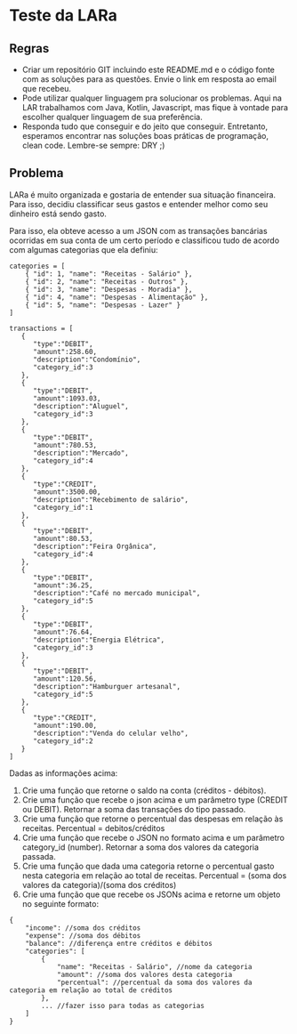 # Teste da LARa

## Regras
* Criar um repositório GIT incluindo este README.md e o código fonte com as soluções para as questões. Envie o link em resposta ao email que recebeu.
* Pode utilizar qualquer linguagem pra solucionar os problemas. Aqui na LAR trabalhamos com Java, Kotlin, Javascript, mas fique à vontade para escolher qualquer linguagem de sua preferência.
* Responda tudo que conseguir e do jeito que conseguir. Entretanto, esperamos encontrar nas soluções boas práticas de programação, clean code. Lembre-se sempre: DRY ;)

## Problema

LARa é muito organizada e gostaria de entender sua situação financeira. Para isso, decidiu classificar seus gastos e entender melhor como seu dinheiro está sendo gasto.

Para isso, ela obteve acesso a um JSON com as transações bancárias ocorridas em sua conta de um certo período e classificou tudo de acordo com algumas categorias que ela definiu:

```
categories = [
	{ "id": 1, "name": "Receitas - Salário" },
	{ "id": 2, "name": "Receitas - Outros" },
	{ "id": 3, "name": "Despesas - Moradia" },
	{ "id": 4, "name": "Despesas - Alimentação" },
	{ "id": 5, "name": "Despesas - Lazer" }
]
```
```
transactions = [
   {
      "type":"DEBIT",
      "amount":258.60,
      "description":"Condomínio",
      "category_id":3
   },
   {
      "type":"DEBIT",
      "amount":1093.03,
      "description":"Aluguel",
      "category_id":3
   },
   {
      "type":"DEBIT",
      "amount":780.53,
      "description":"Mercado",
      "category_id":4
   },
   {
      "type":"CREDIT",
      "amount":3500.00,
      "description":"Recebimento de salário",
      "category_id":1
   },
   {
      "type":"DEBIT",
      "amount":80.53,
      "description":"Feira Orgânica",
      "category_id":4
   },
   {
      "type":"DEBIT",
      "amount":36.25,
      "description":"Café no mercado municipal",
      "category_id":5
   },
   {
      "type":"DEBIT",
      "amount":76.64,
      "description":"Energia Elétrica",
      "category_id":3
   },
   {
      "type":"DEBIT",
      "amount":120.56,
      "description":"Hamburguer artesanal",
      "category_id":5
   },
   {
      "type":"CREDIT",
      "amount":190.00,
      "description":"Venda do celular velho",
      "category_id":2
   }
]
```

Dadas as informações acima:

1. Crie uma função que retorne o saldo na conta (créditos - débitos).
2. Crie uma função que recebe o json acima e um parâmetro type (CREDIT ou DEBIT). Retornar a soma das transações do tipo passado.
3. Crie uma função que retorne o percentual das despesas em relação às receitas. Percentual = debitos/créditos
4. Crie uma função que recebe o JSON no formato acima e um parâmetro category_id (number). Retornar a soma dos valores da categoria passada.
5. Crie uma função que dada uma categoria retorne o percentual gasto nesta categoria em relação ao total de receitas. Percentual = (soma dos valores da categoria)/(soma dos créditos)
6. Crie uma função que que recebe os JSONs acima e retorne um objeto no seguinte formato:

```
{
    "income": //soma dos créditos
    "expense": //soma dos débitos
    "balance": //diferença entre créditos e débitos
    "categories": [
        {
            "name": "Receitas - Salário", //nome da categoria
            "amount": //soma dos valores desta categoria
            "percentual": //percentual da soma dos valores da categoria em relação ao total de créditos
        },
        ... //fazer isso para todas as categorias
    ]
}
```